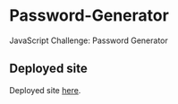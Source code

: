 # Password-Generator
JavaScript Challenge: Password Generator

## Deployed site
Deployed site <a href="https://inongoy.github.io/Password-Generator/">here</a>.

